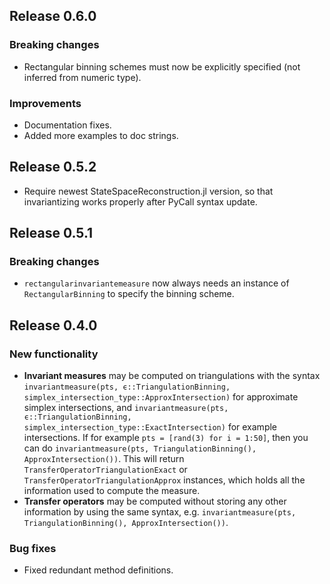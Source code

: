 ## Release 0.6.0

### Breaking changes
- Rectangular binning schemes must now be explicitly specified (not inferred from numeric type). 

### Improvements
- Documentation fixes.
- Added more examples to doc strings.

## Release 0.5.2

- Require newest StateSpaceReconstruction.jl version, so that invariantizing works properly after PyCall syntax update.

## Release 0.5.1

### Breaking changes
- `rectangularinvariantemeasure` now always needs an instance of `RectangularBinning` to 
    specify the binning scheme.

## Release 0.4.0

### New functionality

- **Invariant measures** may be computed on triangulations with the syntax `invariantmeasure(pts, ϵ::TriangulationBinning, 
    simplex_intersection_type::ApproxIntersection)` for approximate simplex intersections, and `invariantmeasure(pts, ϵ::TriangulationBinning, simplex_intersection_type::ExactIntersection)` for example intersections. If for example `pts = [rand(3) for i = 1:50]`, then you can do `invariantmeasure(pts, TriangulationBinning(), ApproxIntersection())`. This will return `TransferOperatorTriangulationExact` or `TransferOperatorTriangulationApprox` instances, which holds all the information used to compute the measure.
- **Transfer operators** may be computed without storing any other information by using the same syntax, e.g. `invariantmeasure(pts, TriangulationBinning(), ApproxIntersection())`.

### Bug fixes
- Fixed redundant method definitions.
